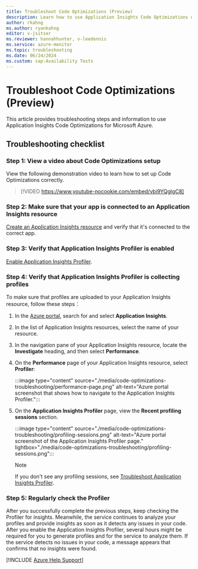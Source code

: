 ```yaml
---
title: Troubleshoot Code Optimizations (Preview)
description: Learn how to use Application Insights Code Optimizations on Azure. View a checklist of troubleshooting steps.
author: rkahng 
ms.author: ryankahng
editor: v-jsitser
ms.reviewer: hannahhunter, v-leedennis
ms.service: azure-monitor
ms.topic: troubleshooting
ms.date: 06/24/2024
ms.custom: sap:Availability Tests
---
```


# Troubleshoot Code Optimizations (Preview)

This article provides troubleshooting steps and information to use Application Insights Code Optimizations for Microsoft Azure.

## Troubleshooting checklist

### Step 1: View a video about Code Optimizations setup

View the following demonstration video to learn how to set up Code Optimizations correctly.

> [!VIDEO https://www.youtube-nocookie.com/embed/vbi9YQgIgC8]

### Step 2: Make sure that your app is connected to an Application Insights resource

[Create an Application Insights resource](/azure/azure-monitor/app/create-workspace-resource) and verify that it's connected to the correct app.

### Step 3: Verify that Application Insights Profiler is enabled

[Enable Application Insights Profiler](/azure/azure-monitor/profiler/profiler-overview).

### Step 4: Verify that Application Insights Profiler is collecting profiles

To make sure that profiles are uploaded to your Application Insights resource, follow these steps：

1. In the [Azure portal](https://portal.azure.com), search for and select **Application Insights**.
1. In the list of Application Insights resources, select the name of your resource.
1. In the navigation pane of your Application Insights resource, locate the **Investigate** heading, and then select **Performance**.
1. On the **Performance** page of your Application Insights resource, select **Profiler**:

   :::image type="content" source="./media/code-optimizations-troubleshooting/performance-page.png" alt-text="Azure portal screenshot that shows how to navigate to the Application Insights Profiler.":::

1. On the **Application Insights Profiler** page, view the **Recent profiling sessions** section.

   :::image type="content" source="./media/code-optimizations-troubleshooting/profiling-sessions.png" alt-text="Azure portal screenshot of the Application Insights Profiler page." lightbox="./media/code-optimizations-troubleshooting/profiling-sessions.png":::

   > [!NOTE]  
   > If you don't see any profiling sessions, see [Troubleshoot Application Insights Profiler](./profiler-troubleshooting.md).

### Step 5: Regularly check the Profiler

After you successfully complete the previous steps, keep checking the Profiler for insights. Meanwhile, the service continues to analyze your profiles and provide insights as soon as it detects any issues in your code. After you enable the Application Insights Profiler, several hours might be required for you to generate profiles and for the service to analyze them. If the service detects no issues in your code, a message appears that confirms that no insights were found.

[!INCLUDE [Azure Help Support](../../../../includes/azure-help-support.md)]
